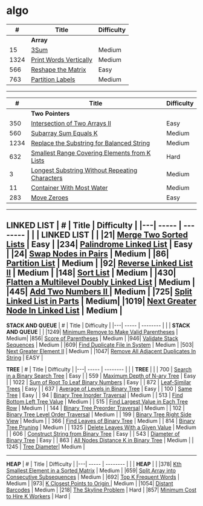 # algo
| # | Title | Difficulty |
|---| ----- | -------- | 
|  | **Array** | | 
|15| [3Sum](https://leetcode.com/problems/3sum) | Medium |
|1324| [Print Words Vertically](https://leetcode.com/problems/print-words-vertically/) | Medium |
|566| [Reshape the Matrix](https://leetcode.com/problems/reshape-the-matrix/) | Easy |
|763| [Partition Labels](https://leetcode.com/problems/partition-labels/) | Medium |

---
| # | Title | Difficulty |
|---| ----- | -------- | 
|  | **Two Pointers** | | 
|350| [Intersection of Two Arrays II](https://leetcode.com/problems/intersection-of-two-arrays-ii/) | Easy |
|560| [Subarray Sum Equals K](https://leetcode.com/problems/subarray-sum-equals-k/) | Medium |
|1234| [Replace the Substring for Balanced String](https://leetcode.com/problems/replace-the-substring-for-balanced-string/) | Medium |
|632| [Smallest Range Covering Elements from K Lists](https://leetcode.com/problems/smallest-range-covering-elements-from-k-lists/) | Hard |
|3| [Longest Substring Without Repeating Characters](https://leetcode.com/problems/longest-substring-without-repeating-characters/) | Medium |
|11| [Container With Most Water](https://leetcode.com/problems/container-with-most-water/) | Medium |
|283| [Move Zeroes](https://leetcode.com/problems/move-zeroes/solution/) | Easy |

---
**LINKED LIST**
| # | Title | Difficulty |
|---| ----- | -------- | 
|  | **LINKED LIST** | | 
|21| [Merge Two Sorted Lists](https://leetcode.com/problems/merge-two-sorted-lists/) | Easy |
|234| [Palindrome Linked List](https://leetcode.com/problems/palindrome-linked-list/) | Easy |
|24| [Swap Nodes in Pairs](https://leetcode.com/problems/swap-nodes-in-pairs/) | Medium |
|86| [Partition List](https://leetcode.com/problems/partition-list/) | Medium |
|92| [Reverse Linked List II](https://leetcode.com/problems/reverse-linked-list-ii/) | Medium |
|148| [Sort List](https://leetcode.com/problems/sort-list/) | Medium |
|430| [Flatten a Multilevel Doubly Linked List](https://leetcode.com/problems/flatten-a-multilevel-doubly-linked-list/) | Medium |
|445| [Add Two Numbers II ](https://leetcode.com/problems/add-two-numbers-ii/) | Medium |
|725| [Split Linked List in Parts](https://leetcode.com/problems/split-linked-list-in-parts/) | Medium|
|1019| [Next Greater Node In Linked List](https://leetcode.com/problems/next-greater-node-in-linked-list/) | Medium |
---

**STACK AND QUEUE**
| # | Title | Difficulty |
|---| ----- | -------- | 
|  | **STACK AND QUEUE** | | 
|1249| [Minimum Remove to Make Valid Parentheses](https://leetcode.com/problems/minimum-remove-to-make-valid-parentheses/) | Medium|
|856| [Score of Parentheses](https://leetcode.com/problems/score-of-parentheses/) | Medium |
|946| [Validate Stack Sequences](https://leetcode.com/problems/validate-stack-sequences/) | Medium |
|609| [Find Duplicate File in System](https://leetcode.com/problems/find-duplicate-file-in-system/) | Medium |
|503| [Next Greater Element II](https://leetcode.com/problems/next-greater-element-ii/) | Medium |
|1047| [Remove All Adjacent Duplicates In String](https://leetcode.com/problems/remove-all-adjacent-duplicates-in-string/) | EASY |

**TREE**
| # | Title | Difficulty |
|---| ----- | -------- | 
|  | **TREE** | | 
| 700 | [Search in a Binary Search Tree](https://leetcode.com/problems/search-in-a-binary-search-tree/) | Easy | 
| 559 | [Maximum Depth of N-ary Tree](https://leetcode.com/problems/maximum-depth-of-n-ary-tree/) | Easy | 
| 1022 | [Sum of Root To Leaf Binary Numbers](https://leetcode.com/problems/sum-of-root-to-leaf-binary-numbers/) | Easy | 
| 872 | [Leaf-Similar Trees](https://leetcode.com/problems/leaf-similar-trees/) | Easy | 
| 637 | [Average of Levels in Binary Tree](https://leetcode.com/problems/average-of-levels-in-binary-tree/) | Easy | 
| 100 | [Same Tree](https://leetcode.com/problems/same-tree/) | Easy | 
| 94 | [Binary Tree Inorder Traversal](https://leetcode.com/problems/binary-tree-inorder-traversal/) | Medium | 
| 513 | [Find Bottom Left Tree Value](https://leetcode.com/problems/find-bottom-left-tree-value/) | Medium | 
| 515 | [Find Largest Value in Each Tree Row](https://leetcode.com/problems/find-largest-value-in-each-tree-row/) | Medium | 
| 144 | [Binary Tree Preorder Traversal](https://leetcode.com/problems/binary-tree-preorder-traversal/) | Medium | 
| 102 | [Binary Tree Level Order Traversal](https://leetcode.com/problems/binary-tree-level-order-traversal/) | Medium | 
| 199 | [Binary Tree Right Side View](https://leetcode.com/problems/binary-tree-right-side-view/) | Medium | 
| 366 | [Find Leaves of Binary Tree](#366)  | Medium |
| 814 | [Binary Tree Pruning](https://leetcode.com/problems/binary-tree-pruning/) | Medium | 
| 1325 | [Delete Leaves With a Given Value](https://leetcode.com/problems/delete-leaves-with-a-given-value/) | Medium | 
| 606 | [Construct String from Binary Tree](https://leetcode.com/problems/construct-string-from-binary-tree/) | Easy | 
| 543 | [Diameter of Binary Tree](https://leetcode.com/problems/diameter-of-binary-tree/) | Easy | 
| 863 | [All Nodes Distance K in Binary Tree](https://leetcode.com/problems/all-nodes-distance-k-in-binary-tree/) | Medium | 
| 1245 | [Tree Diameter](#1245)| Medium | 


---
**HEAP**
| # | Title | Difficulty |
|---| ----- | -------- | 
|  | **HEAP** | | 
|378| [Kth Smallest Element in a Sorted Matrix](https://leetcode.com/problems/kth-smallest-element-in-a-sorted-matrix/) | Medium |
|659| [Split Array into Consecutive Subsequences](https://leetcode.com/problems/split-array-into-consecutive-subsequences/) | Medium |
|692| [Top K Frequent Words](https://leetcode.com/problems/top-k-frequent-words/) | Medium |
|973| [K Closest Points to Origin ](https://leetcode.com/problems/k-closest-points-to-origin/) | Medium |
|1054| [Distant Barcodes](https://leetcode.com/problems/distant-barcodes/) | Medium |
|218| [The Skyline Problem](https://leetcode.com/problems/the-skyline-problem/) | Hard |
|857| [Minimum Cost to Hire K Workers](https://leetcode.com/problems/minimum-cost-to-hire-k-workers/) | Hard |
